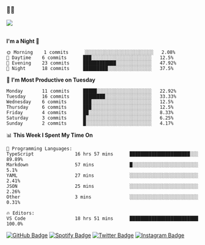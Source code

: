 ### 🤙🍺

<a href="https://github-readme-stats.vercel.app/api?username=hzak2xx&count_private=true&show_icons=true&theme=dracula">
  <img align="center" src="https://github-readme-stats.vercel.app/api?username=hzak2xx&count_private=true&show_icons=true&theme=dracula" />
</a>  
</br>
</br>

<!--START_SECTION:waka-->
**I'm a Night 🦉** 

```text
🌞 Morning    1 commits      ░░░░░░░░░░░░░░░░░░░░░░░░░   2.08% 
🌆 Daytime    6 commits      ███░░░░░░░░░░░░░░░░░░░░░░   12.5% 
🌃 Evening    23 commits     ████████████░░░░░░░░░░░░░   47.92% 
🌙 Night      18 commits     █████████░░░░░░░░░░░░░░░░   37.5%

```
📅 **I'm Most Productive on Tuesday** 

```text
Monday       11 commits     █████░░░░░░░░░░░░░░░░░░░░   22.92% 
Tuesday      16 commits     ████████░░░░░░░░░░░░░░░░░   33.33% 
Wednesday    6 commits      ███░░░░░░░░░░░░░░░░░░░░░░   12.5% 
Thursday     6 commits      ███░░░░░░░░░░░░░░░░░░░░░░   12.5% 
Friday       4 commits      ██░░░░░░░░░░░░░░░░░░░░░░░   8.33% 
Saturday     3 commits      █░░░░░░░░░░░░░░░░░░░░░░░░   6.25% 
Sunday       2 commits      █░░░░░░░░░░░░░░░░░░░░░░░░   4.17%

```


📊 **This Week I Spent My Time On** 

```text
💬 Programming Languages: 
TypeScript               16 hrs 57 mins      ██████████████████████░░░   89.89% 
Markdown                 57 mins             █░░░░░░░░░░░░░░░░░░░░░░░░   5.1% 
YAML                     27 mins             ░░░░░░░░░░░░░░░░░░░░░░░░░   2.41% 
JSON                     25 mins             ░░░░░░░░░░░░░░░░░░░░░░░░░   2.26% 
Other                    3 mins              ░░░░░░░░░░░░░░░░░░░░░░░░░   0.31%

🔥 Editors: 
VS Code                  18 hrs 51 mins      █████████████████████████   100.0%

```


<!--END_SECTION:waka-->

[![GitHub Badge](https://img.shields.io/badge/GitHub-100000?style=for-the-badge&logo=github&logoColor=white)](https://github.com/hzak2xx)
[![Spotify Badge](https://img.shields.io/badge/Spotify-1ED760?&style=for-the-badge&logo=spotify&logoColor=white)](https://open.spotify.com/user/uf90s6sbbh75a1mt44clkhkvf)
[![Twitter Badge](https://img.shields.io/badge/Twitter-1DA1F2?style=for-the-badge&logo=twitter&logoColor=white)](https://twitter.com/hzak2xx)
[![Instagram Badge](https://img.shields.io/badge/Instagram-E4405F?style=for-the-badge&logo=instagram&logoColor=white)](https://www.instagram.com/hzak2xx/)
